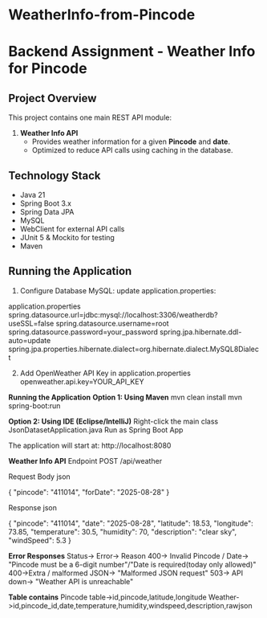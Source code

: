 # WeatherInfo-from-Pincode

# Backend Assignment - Weather Info for Pincode

## Project Overview
This project contains one main REST API module:

1. **Weather Info API**  
   - Provides weather information for a given **Pincode** and **date**.
   - Optimized to reduce API calls using caching in the database.

## Technology Stack
- Java 21 
- Spring Boot 3.x  
- Spring Data JPA  
- MySQL  
- WebClient for external API calls  
- JUnit 5 & Mockito for testing  
- Maven  

## Running the Application

1. Configure Database
MySQL: update application.properties:

application.properties
spring.datasource.url=jdbc:mysql://localhost:3306/weatherdb?useSSL=false
spring.datasource.username=root
spring.datasource.password=your_password
spring.jpa.hibernate.ddl-auto=update
spring.jpa.properties.hibernate.dialect=org.hibernate.dialect.MySQL8Dialect

2. Add OpenWeather API Key in application.properties
openweather.api.key=YOUR_API_KEY

**Running the Application**
**Option 1: Using Maven**
mvn clean install
mvn spring-boot:run

**Option 2: Using IDE (Eclipse/IntelliJ)**
Right-click the main class JsonDatasetApplication.java
Run as Spring Boot App

The application will start at:
http://localhost:8080

**Weather Info API**
Endpoint
POST  /api/weather

Request Body
json

{
  "pincode": "411014",
  "forDate": "2025-08-28"
}

Response
json

{
  "pincode": "411014",
  "date": "2025-08-28",
  "latitude": 18.53,
  "longitude": 73.85,
  "temperature": 30.5,
  "humidity": 70,
  "description": "clear sky",
  "windSpeed": 5.3
}

**Error Responses**
Status->	Error->  Reason	
400-> Invalid Pincode / Date-> "Pincode must be a 6-digit number"/"Date is required(today only allowed)"
400->Extra / malformed JSON-> "Malformed JSON request"
503-> API down-> "Weather API is unreachable"

**Table contains**
Pincode table->id,pincode,latitude,longitude
Weather->id,pincode_id,date,temperature,humidity,windspeed,description,rawjson
